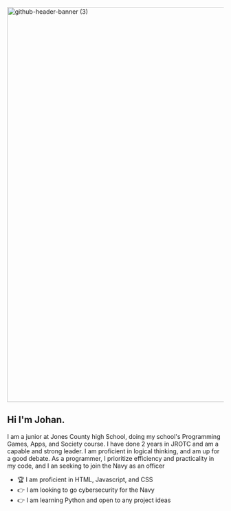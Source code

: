 <img width="3400" height="920" alt="github-header-banner (3)" src="https://github.com/user-attachments/assets/428f1e1d-31da-446a-af07-8ca1f8932ea8" />

## Hi I'm Johan.

I am a junior at Jones County high School, doing my school's Programming Games, Apps, and Society course. I have done 2 years in JROTC and am a capable and strong leader. I am proficient in logical thinking, and am up for a good debate. As a programmer, I prioritize efficiency and practicality in my code, and I an seeking to join the Navy as an officer

- 🏆 I am proficient in HTML, Javascript, and CSS
- 👉 I am looking to go cybersecurity for the Navy
- 👉 I am learning Python and open to any project ideas

